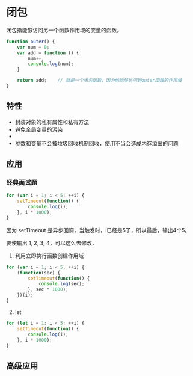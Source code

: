 # 闭包

闭包指能够访问另一个函数作用域的变量的函数。  

``` js
function outer() {
    var num = 0;
    var add = function () {
        num++;
        console.log(num);
    }

    return add;    // 就是一个闭包函数，因为他能够访问到outer函数的作用域
}
```

## 特性

+ 封装对象的私有属性和私有方法
+ 避免全局变量的污染
+ 
+ 参数和变量不会被垃圾回收机制回收，使用不当会造成内存溢出的问题


## 应用
### 经典面试题
``` js
for (var i = 1; i < 5; ++i) {
    setTimeout(function() {
        console.log(i);
    }, i * 1000);
}
```
因为 setTimeout 是异步回调，当触发时，i已经是5了，所以最后，输出4个5。

要使输出 1, 2, 3, 4，可以这么去修改，

1. 利用立即执行函数创建作用域
``` js
for (var i = 1; i < 5; ++i) {
    (function(sec) {
        setTimeout(function() {
            console.log(sec);
        }, sec * 1000);
    })(i);
}
```

2. let
``` js
for (let i = 1; i < 5; ++i) {
    setTimeout(function() {
        console.log(i);
    }, i * 1000);
}
```

## 高级应用
